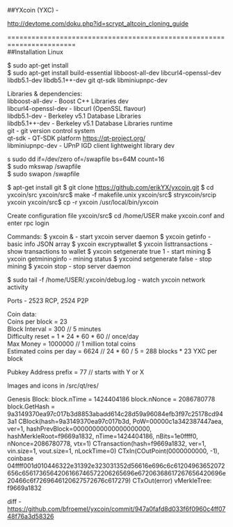 ##YXcoin (YXC) - 

http://devtome.com/doku.php?id=scrypt_altcoin_cloning_guide     

=======================================================================    
##Installation Linux  

$ sudo apt-get install   
$ sudo apt-get install build-essential libboost-all-dev libcurl4-openssl-dev libdb5.1-dev libdb5.1++-dev git qt-sdk libminiupnpc-dev

Libraries & dependencies:   
libboost-all-dev - Boost C++ Libraries dev   
libcurl4-openssl-dev - libcurl (OpenSSL flavour)   
libdb5.1-dev - Berkeley v5.1 Database Libraries   
libdb5.1++-dev - Berkeley v5.1 Database Libraries runtime   
git - git version control system   
qt-sdk - QT-SDK platform  https://qt-project.org/    
libminiupnpc-dev - UPnP IGD client lightweight library dev   

s sudo dd if=/dev/zero of=/swapfile bs=64M count=16   
$ sudo mkswap /swapfile   
$ sudo swapon /swapfile   

 $ apt-get install git
 $ git clone https://github.com/erikYX/yxcoin.git
 $ cd yxcoin/src
 yxcoin/src$ make -f makefile.unix
 yxcoin/src$ stryxcoin/srcip yxcoin
 yxcoin/src$ cp -r yxcoin /usr/local/bin/yxcoin
 
Create configuration file
yxcoin/src$ cd /home/USER
make yxcoin.conf and enter rpc login

 

 
 Commands:
 $ yxcoin & - start yxcoin server daemon
 $ yxcoin getinfo - basic info JSON array
 $ yxcoin excryptwallet <passphrase>
 $ yxcoin listtransactions - show transactions to wallet
 $ yxcoin setgenerate true 1 - start mining
 $ yxcoin getmininginfo - mining status
 $ yxcoind setgenerate false - stop mining
 $ yxcoin stop - stop server daemon
 
 $ sudo tail -f /home/USER/.yxcoin/debug.log - watch yxcoin network activity
 
 
 
Ports - 2523 RCP, 2524 P2P 

  
Coin data:   
Coins per block = 23   
Block Interval = 300   // 5 minutes   
Difficulty reset  =  1 * 24 * 60 * 60 // once/day     
Max Money = 1000000 // 1 million total coins   
Estimated coins per day = 6624 // 24 * 60 / 5 = 288 blocks * 23 YXC per block   

Pubkey Address prefix = 77  // starts with Y or X  

Images and icons in  /src/qt/res/     

Genesis Block: 
block.nTime = 1424404186
block.nNonce = 2086780778
block.GetHash = 9a3149370ea97c017b3d8853abadd614c28d59a96084efb3f97c25178cd943a1
CBlock(hash=9a3149370ea97c017b3d, PoW=00000c1a342387447aea, ver=1, hashPrevBlock=00000000000000000000, hashMerkleRoot=f9669a1832, nTime=1424404186, nBits=1e0ffff0, nNonce=2086780778, vtx=1)
  CTransaction(hash=f9669a1832, ver=1, vin.size=1, vout.size=1, nLockTime=0)
    CTxIn(COutPoint(0000000000, -1), coinbase 04ffff001d010446322e31392e323031352d56616e696c6c61204963652072656c6561736564206166746572206265696e67206368617267656420696e20466c6f7269646120627572676c617279)
    CTxOut(error)
  vMerkleTree: f9669a1832
  
  
    
diff - https://github.com/bfroemel/yxcoin/commit/947a0fafd8d033f6f0960c4ff0748f76a3d58326   




